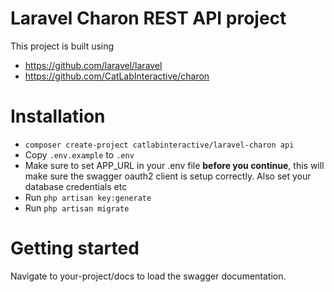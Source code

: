 # Laravel Charon REST API project
This project is built using
* https://github.com/laravel/laravel
* https://github.com/CatLabInteractive/charon

Installation
============
* `composer create-project catlabinteractive/laravel-charon api`
* Copy `.env.example` to `.env`
* Make sure to set APP_URL in your .env file **before you continue**, 
this will make sure the swagger oauth2 client is setup correctly. Also 
set your database credentials etc
* Run `php artisan key:generate`
* Run `php artisan migrate`

Getting started
===============
Navigate to your-project/docs to load the swagger documentation.